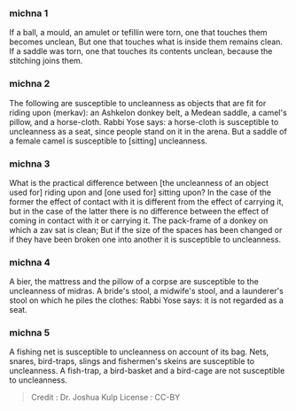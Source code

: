 
### michna 1
If a ball, a mould, an amulet or tefillin were torn, one that touches them becomes unclean, But one that touches what is inside them remains clean. If a saddle was torn, one that touches its contents unclean, because the stitching joins them.

### michna 2
The following are susceptible to uncleanness as objects that are fit for riding upon (merkav): an Ashkelon donkey belt, a Medean saddle, a camel's pillow, and a horse-cloth. Rabbi Yose says: a horse-cloth is susceptible to uncleanness  as a seat, since people stand on it  in the arena. But a saddle of a female camel is susceptible to [sitting] uncleanness.

### michna 3
What is the practical difference between [the uncleanness of an object used for] riding upon and [one used for] sitting upon? In the case of the former the effect of contact with it is different from the effect of carrying it, but in the case of the latter there is no difference between the effect of coming in contact with it or carrying it. The pack-frame of a donkey on which a zav sat is clean; But if the size of the spaces has been changed or if they have been broken one into another it is susceptible to uncleanness.

### michna 4
A bier, the mattress and the pillow of a corpse are susceptible to the uncleanness of midras. A bride's stool, a midwife's stool, and a launderer's stool on which he piles the clothes: Rabbi Yose says: it is not regarded as a seat.

### michna 5
A fishing net is susceptible to uncleanness on account of its bag. Nets, snares, bird-traps, slings and fishermen's skeins are susceptible to uncleanness. A fish-trap, a bird-basket and a bird-cage are not susceptible to uncleanness.

>Credit : Dr. Joshua Kulp
>License : CC-BY